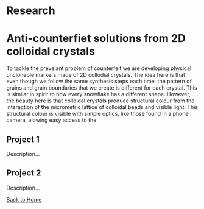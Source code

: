 # Research

# Anti-counterfiet solutions from 2D colloidal crystals
To tackle the prevelant problem of counterfeit we are developing physical uncloneble markers made of 2D collodial crystals. The idea here is that even though we follow the same synthesis steps each time, the pattern of grains and grain boundaries that we create is different for each crystal. This is similar in spirit to how every snowflake has a different shape. However, the beauty here is that colloidal crystals produce structural colour from the interaction of the micrometric lattice of colloidal beads and visible light. This structural colour is visible with simple optics, like those found in a phone camera, alowing easy access to the   

## Project 1
Description...

## Project 2
Description...

[Back to Home](index.md)
